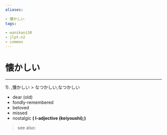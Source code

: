 ```yaml
---
aliases:
    
- 懐かしい
tags:
    
- wanikani30
- jlpt-n2
- common
---
```


# 懐かしい
---
1).
,懐かしい > なつかしい,なつかしい

- dear (old)
- fondly-remembered
- beloved
- missed
- nostalgic
**( I-adjective (keiyoushi);)**
> see also: 
            
